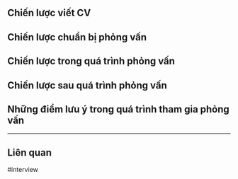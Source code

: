 
## Chiến lược viết CV

## Chiến lược chuẩn bị phỏng vấn

## Chiến lược trong quá trình phỏng vấn

## Chiến lược sau quá trình phỏng vấn

## Những điểm lưu ý trong quá trình tham gia phỏng vấn


---
## Liên quan

#interview 
